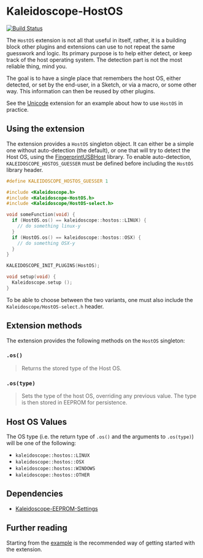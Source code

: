 # Kaleidoscope-HostOS

[![Build Status][travis:image]][travis:status]

 [travis:image]: https://travis-ci.org/keyboardio/Kaleidoscope-HostOS.svg?branch=master
 [travis:status]: https://travis-ci.org/keyboardio/Kaleidoscope-HostOS

The `HostOS` extension is not all that useful in itself, rather, it is a
building block other plugins and extensions can use to not repeat the same
guesswork and logic. Its primary purpose is to help either detect, or keep track
of the host operating system. The detection part is not the most reliable thing,
mind you.

The goal is to have a single place that remembers the host OS, either detected,
or set by the end-user, in a Sketch, or via a macro, or some other way. This
information can then be reused by other plugins.

See the [Unicode][plugin:unicode] extension for an example about how to use
`HostOS` in practice.

 [plugin:unicode]: https://github.com/keyboardio/Kaleidoscope-Unicode

## Using the extension

The extension provides a `HostOS` singleton object. It can either be a simple
one without auto-detection (the default), or one that will try to detect the
Host OS, using the [FingerprintUSBHost][fprdetect] library. To enable
auto-detection, `KALEIDOSCOPE_HOSTOS_GUESSER` must be defined before including
the `HostOS` library header.

 [fprdetect]: https://github.com/keyboardio/FingerprintUSBHost

```c++
#define KALEIDOSCOPE_HOSTOS_GUESSER 1

#include <Kaleidoscope.h>
#include <Kaleidoscope-HostOS.h>
#include <Kaleidoscope/HostOS-select.h>

void someFunction(void) {
  if (HostOS.os() == kaleidoscope::hostos::LINUX) {
    // do something linux-y
  }
  if (HostOS.os() == kaleidoscope::hostos::OSX) {
    // do something OSX-y
  }
}

KALEIDOSCOPE_INIT_PLUGINS(HostOS);

void setup(void) {
  Kaleidoscope.setup ();
}
```

To be able to choose between the two variants, one must also include the
`Kaleidoscope/HostOS-select.h` header.

## Extension methods

The extension provides the following methods on the `HostOS` singleton:

### `.os()`

> Returns the stored type of the Host OS.

### `.os(type)`

> Sets the type of the host OS, overriding any previous value. The type is then
> stored in EEPROM for persistence.

## Host OS Values

The OS type (i.e. the return type of `.os()` and the arguments to `.os(type)`) will be one of the following:

   - `kaleidoscope::hostos::LINUX`
   - `kaleidoscope::hostos::OSX`
   - `kaleidoscope::hostos::WINDOWS`
   - `kaleidoscope::hostos::OTHER`

## Dependencies

* [Kaleidoscope-EEPROM-Settings](https://github.com/keyboardio/Kaleidoscope-EEPROM-Settings)

## Further reading

Starting from the [example][plugin:example] is the recommended way of getting
started with the extension.

 [plugin:example]: https://github.com/keyboardio/Kaleidoscope-HostOS/blob/master/examples/HostOS/HostOS.ino
